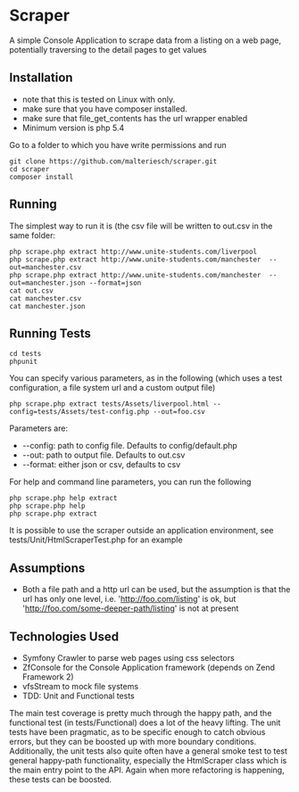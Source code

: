 Scraper
============
A simple Console Application to scrape data from a listing on a web page, potentially traversing to the detail pages to get values

Installation
-------------------

* note that this is tested on Linux with only.
* make sure that you have composer installed.
* make sure that file_get_contents has the url wrapper enabled
* Minimum version is php 5.4 

Go to a folder to which you have write permissions and run

```shell
git clone https://github.com/malteriesch/scraper.git
cd scraper
composer install
```


Running
-------------------
The simplest way to run it is (the csv file will be written to out.csv in the same folder:
```shell
php scrape.php extract http://www.unite-students.com/liverpool 
php scrape.php extract http://www.unite-students.com/manchester  --out=manchester.csv
php scrape.php extract http://www.unite-students.com/manchester  --out=manchester.json --format=json
cat out.csv
cat manchester.csv
cat manchester.json
```
Running Tests
-------------------
```shell
cd tests
phpunit
```

You can specify various parameters, as in the following (which uses a test configuration, a file system url and a custom output file)
```shell
php scrape.php extract tests/Assets/liverpool.html --config=tests/Assets/test-config.php --out=foo.csv

```
Parameters are:
* --config: path to config file. Defaults to config/default.php
* --out: path to output file. Defaults to out.csv
* --format: either json or csv, defaults to csv

For help and command line parameters, you can run the following
```shell
php scrape.php help extract
php scrape.php help
php scrape.php extract

```

It is possible to use the scraper outside an application environment, see tests/Unit/HtmlScraperTest.php for an example

Assumptions
-------------------
* Both a file path and a http url can be used, but the assumption is that the url has only one level, i.e. 'http://foo.com/listing' is ok, but 'http://foo.com/some-deeper-path/listing' is not at present

Technologies Used
-------------------
* Symfony Crawler to parse web pages using css selectors
* ZfConsole for the Console Application framework (depends on Zend Framework 2)
* vfsStream to mock file systems
* TDD: Unit and Functional tests 

The main test coverage is pretty much through the happy path, and the functional test (in tests/Functional) does a lot of the heavy lifting. 
The unit tests have been pragmatic, as to be specific enough to catch obvious errors, but they can be boosted up with more boundary conditions. 
Additionally, the unit tests also quite often have a general smoke test to test general happy-path functionality, especially the HtmlScraper class which is the main entry point to the API. 
Again when more refactoring is happening, these tests can be boosted.
